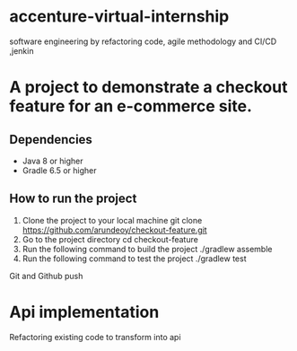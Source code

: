 # accenture-virtual-internship

software engineering by refactoring code, agile methodology and  CI/CD ,jenkin

# A project to demonstrate a checkout feature for an e-commerce site.

## Dependencies
- Java 8 or higher
- Gradle 6.5 or higher

## How to run the project
1. Clone the project to your local machine
    git clone https://github.com/arundeoy/checkout-feature.git
2. Go to the project directory
    cd checkout-feature
3. Run the following command to build the project
    ./gradlew assemble
4. Run the following command to test the project
    ./gradlew test

Git and Github push 

# Api implementation 

Refactoring existing code to transform into api


